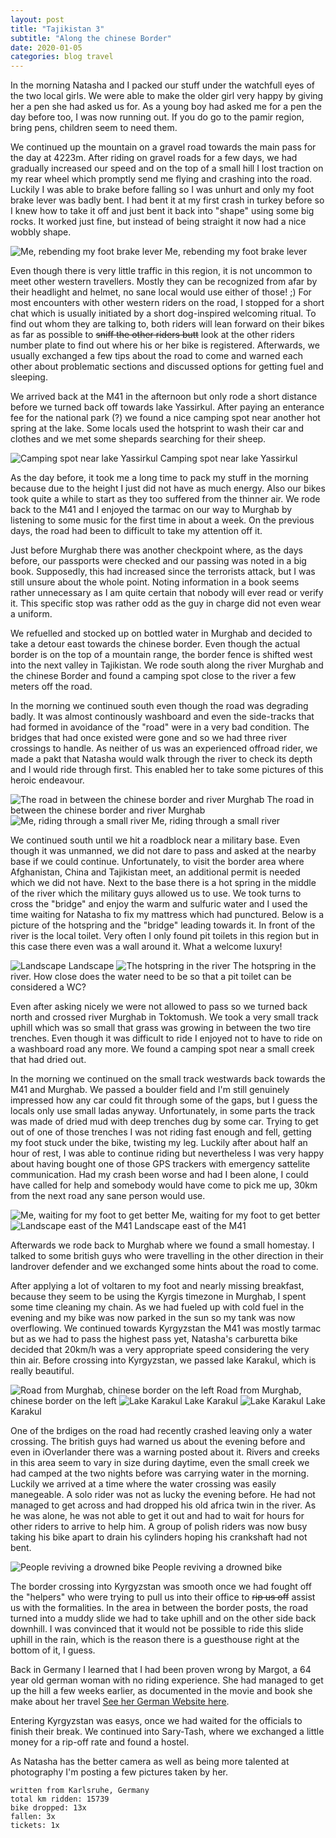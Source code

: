 ```yaml
---
layout: post
title: "Tajikistan 3"
subtitle: "Along the chinese Border"
date: 2020-01-05
categories: blog travel
---
```


In the morning Natasha and I packed our stuff under the watchfull eyes of the two local girls.
We were able to make the older girl very happy by giving her a pen she had asked us for.
As a young boy had asked me for a pen the day before too, I was now running out.
If you do go to the pamir region, bring pens, children seem to need them.

We continued up the mountain on a gravel road towards the main pass for the day at 4223m.
After riding on gravel roads for a few days, we had gradually increased our speed and on the top of a small hill I lost traction on my rear wheel which promptly send me flying and crashing into the road.
Luckily I was able to brake before falling so I was unhurt and only my foot brake lever was badly bent.
I had bent it at my first crash in turkey before so I knew how to take it off and just bent it back into "shape" using some big rocks.
It worked just fine, but instead of being straight it now had a nice wobbly shape.

![Me, rebending my foot brake lever][img1] Me, rebending my foot brake lever

Even though there is very little traffic in this region, it is not uncommon to meet other western travellers.
Mostly they can be recognized from afar by their headlight and helmet, no sane local would use either of those! ;)
For most encounters with other western riders on the road, I stopped for a short chat which is usually initiated by a short dog-inspired welcoming ritual.
To find out whom they are talking to, both riders will lean forward on their bikes as far as possible to ~~sniff the other riders butt~~ look at the other riders number plate to find out where his or her bike is registered.
Afterwards, we usually exchanged a few tips about the road to come and warned each other about problematic sections and discussed options for getting fuel and sleeping.

We arrived back at the M41 in the afternoon but only rode a short distance before we turned back off towards lake Yassirkul.
After paying an enterance fee for the national park (?) we found a nice camping spot near another hot spring at the lake.
Some locals used the hotsprint to wash their car and clothes and we met some shepards searching for their sheep.

![Camping spot near lake Yassirkul][img2] Camping spot near lake Yassirkul

As the day before, it took me a long time to pack my stuff in the morning because due to the height I just did not have as much energy.
Also our bikes took quite a while to start as they too suffered from the thinner air.
We rode back to the M41 and I enjoyed the tarmac on our way to Murghab by listening to some music for the first time in about a week.
On the previous days, the road had been to difficult to take my attention off it.

Just before Murghab there was another checkpoint where, as the days before, our passports were checked and our passing was noted in a big book.
Supposedly, this had increased since the terrorists attack, but I was still unsure about the whole point.
Noting information in a book seems rather unnecessary as I am quite certain that nobody will ever read or verify it.
This specific stop was rather odd as the guy in charge did not even wear a uniform.

We refuelled and stocked up on bottled water in Murghab and decided to take a detour east towards the chinese border.
Even though the actual border is on the top of a mountain range, the border fence is shifted west into the next valley in Tajikistan.
We rode south along the river Murghab and the chinese Border and found a camping spot close to the river a few meters off the road.

In the morning we continued south even though the road was degrading badly.
It was almost continously washboard and even the side-tracks that had formed in avoidance of the "road" were in a very bad condition.
The bridges that had once existed were gone and so we had three river crossings to handle.
As neither of us was an experienced offroad rider, we made a pakt that Natasha would walk through the river to check its depth and I would ride through first.
This enabled her to take some pictures of this heroic endeavour.

![The road in between the chinese border and river Murghab][img3] The road in between the chinese border and river Murghab
![Me, riding through a small river][img4] Me, riding through a small river

We continued south until we hit a roadblock near a military base.
Even though it was unmanned, we did not dare to pass and asked at the nearby base if we could continue.
Unfortunately, to visit the border area where Afghanistan, China and Tajikistan meet, an additional permit is needed which we did not have.
Next to the base there is a hot spring in the middle of the river which the military guys allowed us to use.
We took turns to cross the "bridge" and enjoy the warm and sulfuric water and I used the time waiting for Natasha to fix my mattress which had punctured.
Below is a picture of the hotspring and the "bridge" leading towards it.
In front of the river is the local toilet.
Very often I only found pit toilets in this region but in this case there even was a wall around it.
What a welcome luxury!

![Landscape][img5] Landscape
![The hotspring in the river][img6] The hotspring in the river. How close does the water need to be so that a pit toilet can be considered a WC?

Even after asking nicely we were not allowed to pass so we turned back north and crossed river Murghab in Toktomush.
We took a very small track uphill which was so small that grass was growing in between the two tire trenches.
Even though it was difficult to ride I enjoyed not to have to ride on a washboard road any more.
We found a camping spot near a small creek that had dried out.

In the morning we continued on the small track westwards back towards the M41 and Murghab.
We passed a boulder field and I'm still genuinely impressed how any car could fit through some of the gaps, but I guess the locals only use small ladas anyway.
Unfortunately, in some parts the track was made of dried mud with deep trenches dug by some car.
Trying to get out of one of those trenches I was not riding fast enough and fell, getting my foot stuck under the bike, twisting my leg.
Luckily after about half an hour of rest, I was able to continue riding but nevertheless I was very happy about having bought one of those GPS trackers with emergency sattelite communication.
Had my crash been worse and had I been alone, I could have called for help and somebody would have come to pick me up, 30km from the next road any sane person would use.

![Me, waiting for my foot to get better][img7] Me, waiting for my foot to get better
![Landscape east of the M41][img8] Landscape east of the M41

Afterwards we rode back to Murghab where we found a small homestay.
I talked to some british guys who were travelling in the other direction in their landrover defender and we exchanged some hints about the road to come.

After applying a lot of voltaren to my foot and nearly missing breakfast, because they seem to be using the Kyrgis timezone in Murghab, I spent some time cleaning my chain.
As we had fueled up with cold fuel in the evening and my bike was now parked in the sun so my tank was now overflowing.
We continued towards Kyrgyzstan the M41 was mostly tarmac but as we had to pass the highest pass yet, Natasha's carburetta bike decided that 20km/h was a very appropriate speed considering the very thin air.
Before crossing into Kyrgyzstan, we passed lake Karakul, which is really beautiful.

![Road from Murghab, chinese border on the left][img9] Road from Murghab, chinese border on the left
![Lake Karakul][img10] Lake Karakul
![Lake Karakul][img11] Lake Karakul

One of the brdiges on the road had recently crashed leaving only a water crossing.
The british guys had warned us about the evening before and even in iOverlander there was a warning posted about it.
Rivers and creeks in this area seem to vary in size during daytime, even the small creek we had camped at the two nights before was carrying water in the morning.
Luckily we arrived at a time where the water crossing was easily manegeable.
A solo rider was not as lucky the evening before.
He had not managed to get across and had dropped his old africa twin in the river.
As he was alone, he was not able to get it out and had to wait for hours for other riders to arrive to help him.
A group of polish riders was now busy taking his bike apart to drain his cylinders hoping his crankshaft had not bent.

![People reviving a drowned bike][img12] People reviving a drowned bike

The border crossing into Kyrgyzstan was smooth once we had fought off the "helpers" who were trying to pull us into their office to ~~rip us off~~ assist us with the formalities.
In the area in between the border posts, the road turned into a muddy slide we had to take uphill and on the other side back downhill.
I was convinced that it would not be possible to ride this slide uphill in the rain, which is the reason there is a guesthouse right at the bottom of it, I guess.

Back in Germany I learned that I had been proven wrong by Margot, a 64 year old german woman with no riding experience.
She had managed to get up the hill a few weeks earlier, as documented in the movie and book she make about her travel [See her German Website here](https://www.xn--ber-grenzen-shb.de/).

Entering Kyrgyzstan was easys, once we had waited for the officials to finish their break.
We continued into Sary-Tash, where we exchanged a little money for a rip-off rate and found a hostel.




As Natasha has the better camera as well as being more talented at photography I'm posting a few pictures taken by her.

```
written from Karlsruhe, Germany
total km ridden: 15739
bike dropped: 13x
fallen: 3x
tickets: 1x
```

[img1]: /img/20200105-tajikistan3-01.jpg
[img2]: /img/20200105-tajikistan3-02.jpg
[img3]: /img/20200105-tajikistan3-03.jpg
[img4]: /img/20200105-tajikistan3-04.jpg
[img5]: /img/20200105-tajikistan3-05.jpg
[img6]: /img/20200105-tajikistan3-06.jpg
[img7]: /img/20200105-tajikistan3-07.jpg
[img8]: /img/20200105-tajikistan3-08.jpg
[img9]: /img/20200105-tajikistan3-09.jpg
[img10]: /img/20200105-tajikistan3-10.jpg
[img11]: /img/20200105-tajikistan3-11.jpg
[img12]: /img/20200105-tajikistan3-12.jpg
